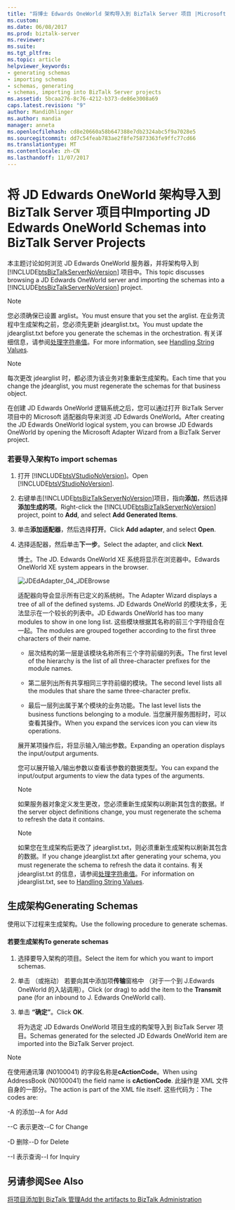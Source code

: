 ```yaml
---
title: "将博士 Edwards OneWorld 架构导入到 BizTalk Server 项目 |Microsoft 文档"
ms.custom: 
ms.date: 06/08/2017
ms.prod: biztalk-server
ms.reviewer: 
ms.suite: 
ms.tgt_pltfrm: 
ms.topic: article
helpviewer_keywords:
- generating schemas
- importing schemas
- schemas, generating
- schemas, importing into BizTalk Server projects
ms.assetid: 5bcaa276-8c76-4212-b373-de86e3008a69
caps.latest.revision: "9"
author: MandiOhlinger
ms.author: mandia
manager: anneta
ms.openlocfilehash: cd8e20660a58b647388e7db2324abc5f9a7028e5
ms.sourcegitcommit: dd7c54feab783ae2f8fe75873363fe9ffc77cd66
ms.translationtype: MT
ms.contentlocale: zh-CN
ms.lasthandoff: 11/07/2017
---
```

# <a name="importing-jd-edwards-oneworld-schemas-into-biztalk-server-projects"></a><span data-ttu-id="5eb1b-102">将 JD Edwards OneWorld 架构导入到 BizTalk Server 项目中</span><span class="sxs-lookup"><span data-stu-id="5eb1b-102">Importing JD Edwards OneWorld Schemas into BizTalk Server Projects</span></span>
<span data-ttu-id="5eb1b-103">本主题讨论如何浏览 JD Edwards OneWorld 服务器，并将架构导入到 [!INCLUDE[btsBizTalkServerNoVersion](../includes/btsbiztalkservernoversion-md.md)] 项目中。</span><span class="sxs-lookup"><span data-stu-id="5eb1b-103">This topic discusses browsing a JD Edwards OneWorld server and importing the schemas into a [!INCLUDE[btsBizTalkServerNoVersion](../includes/btsbiztalkservernoversion-md.md)] project.</span></span>  
  
> [!NOTE]
>  <span data-ttu-id="5eb1b-104">您必须确保已设置 arglist。</span><span class="sxs-lookup"><span data-stu-id="5eb1b-104">You must ensure that you set the arglist.</span></span> <span data-ttu-id="5eb1b-105">在业务流程中生成架构之前，您必须先更新 jdearglist.txt。</span><span class="sxs-lookup"><span data-stu-id="5eb1b-105">You must update the jdearglist.txt before you generate the schemas in the orchestration.</span></span> <span data-ttu-id="5eb1b-106">有关详细信息，请参阅[处理字符串值](../core/handling-string-values1.md)。</span><span class="sxs-lookup"><span data-stu-id="5eb1b-106">For more information, see [Handling String Values](../core/handling-string-values1.md).</span></span>  
  
> [!NOTE]
>  <span data-ttu-id="5eb1b-107">每次更改 jdearglist 时，都必须为该业务对象重新生成架构。</span><span class="sxs-lookup"><span data-stu-id="5eb1b-107">Each time that you change the jdearglist, you must regenerate the schemas for that business object.</span></span>  
  
 <span data-ttu-id="5eb1b-108">在创建 JD Edwards OneWorld 逻辑系统之后，您可以通过打开 BizTalk Server 项目中的 Microsoft 适配器向导来浏览 JD Edwards OneWorld。</span><span class="sxs-lookup"><span data-stu-id="5eb1b-108">After creating the JD Edwards OneWorld logical system, you can browse JD Edwards OneWorld by opening the Microsoft Adapter Wizard from a BizTalk Server project.</span></span>  
  
### <a name="to-import-schemas"></a><span data-ttu-id="5eb1b-109">若要导入架构</span><span class="sxs-lookup"><span data-stu-id="5eb1b-109">To import schemas</span></span>  
  
1.  <span data-ttu-id="5eb1b-110">打开 [!INCLUDE[btsVStudioNoVersion](../includes/btsvstudionoversion-md.md)]。</span><span class="sxs-lookup"><span data-stu-id="5eb1b-110">Open [!INCLUDE[btsVStudioNoVersion](../includes/btsvstudionoversion-md.md)].</span></span>  
  
2.  <span data-ttu-id="5eb1b-111">右键单击[!INCLUDE[btsBizTalkServerNoVersion](../includes/btsbiztalkservernoversion-md.md)]项目，指向**添加**，然后选择**添加生成的项**。</span><span class="sxs-lookup"><span data-stu-id="5eb1b-111">Right-click the [!INCLUDE[btsBizTalkServerNoVersion](../includes/btsbiztalkservernoversion-md.md)] project, point to **Add**, and select **Add Generated Items**.</span></span>  
  
3.  <span data-ttu-id="5eb1b-112">单击**添加适配器**，然后选择**打开**。</span><span class="sxs-lookup"><span data-stu-id="5eb1b-112">Click **Add adapter**, and select **Open**.</span></span>  
  
4.  <span data-ttu-id="5eb1b-113">选择适配器，然后单击**下一步**。</span><span class="sxs-lookup"><span data-stu-id="5eb1b-113">Select the adapter, and click **Next**.</span></span>  
  
     <span data-ttu-id="5eb1b-114">博士。</span><span class="sxs-lookup"><span data-stu-id="5eb1b-114">The JD.</span></span> <span data-ttu-id="5eb1b-115">Edwards OneWorld XE 系统将显示在浏览器中。</span><span class="sxs-lookup"><span data-stu-id="5eb1b-115">Edwards OneWorld XE system appears in the browser.</span></span>  
  
     ![](../core/media/jdedadapter-04-jdebrowse.gif "JDEdAdapter_04_JDEBrowse")  
  
     <span data-ttu-id="5eb1b-116">适配器向导会显示所有已定义的系统树。</span><span class="sxs-lookup"><span data-stu-id="5eb1b-116">The Adapter Wizard displays a tree of all of the defined systems.</span></span> <span data-ttu-id="5eb1b-117">JD Edwards OneWorld 的模块太多，无法显示在一个较长的列表中。</span><span class="sxs-lookup"><span data-stu-id="5eb1b-117">JD Edwards OneWorld has too many modules to show in one long list.</span></span> <span data-ttu-id="5eb1b-118">这些模块根据其名称的前三个字符组合在一起。</span><span class="sxs-lookup"><span data-stu-id="5eb1b-118">The modules are grouped together according to the first three characters of their name.</span></span>  
  
    -   <span data-ttu-id="5eb1b-119">层次结构的第一层是该模块名称所有三个字符前缀的列表。</span><span class="sxs-lookup"><span data-stu-id="5eb1b-119">The first level of the hierarchy is the list of all three-character prefixes for the module names.</span></span>  
  
    -   <span data-ttu-id="5eb1b-120">第二层列出所有共享相同三字符前缀的模块。</span><span class="sxs-lookup"><span data-stu-id="5eb1b-120">The second level lists all the modules that share the same three-character prefix.</span></span>  
  
    -   <span data-ttu-id="5eb1b-121">最后一层列出属于某个模块的业务功能。</span><span class="sxs-lookup"><span data-stu-id="5eb1b-121">The last level lists the business functions belonging to a module.</span></span> <span data-ttu-id="5eb1b-122">当您展开服务图标时，可以查看其操作。</span><span class="sxs-lookup"><span data-stu-id="5eb1b-122">When you expand the services icon you can view its operations.</span></span>  
  
     <span data-ttu-id="5eb1b-123">展开某项操作后，将显示输入/输出参数。</span><span class="sxs-lookup"><span data-stu-id="5eb1b-123">Expanding an operation displays the input/output arguments.</span></span>  
  
     <span data-ttu-id="5eb1b-124">您可以展开输入/输出参数以查看该参数的数据类型。</span><span class="sxs-lookup"><span data-stu-id="5eb1b-124">You can expand the input/output arguments to view the data types of the arguments.</span></span>  
  
    > [!NOTE]
    >  <span data-ttu-id="5eb1b-125">如果服务器对象定义发生更改，您必须重新生成架构以刷新其包含的数据。</span><span class="sxs-lookup"><span data-stu-id="5eb1b-125">If the server object definitions change, you must regenerate the schema to refresh the data it contains.</span></span>  
  
    > [!NOTE]
    >  <span data-ttu-id="5eb1b-126">如果您在生成架构后更改了 jdearglist.txt，则必须重新生成架构以刷新其包含的数据。</span><span class="sxs-lookup"><span data-stu-id="5eb1b-126">If you change jdearglist.txt after generating your schema, you must regenerate the schema to refresh the data it contains.</span></span> <span data-ttu-id="5eb1b-127">有关 jdearglist.txt 的信息，请参阅[处理字符串值](../core/handling-string-values1.md)。</span><span class="sxs-lookup"><span data-stu-id="5eb1b-127">For information on jdearglist.txt, see to [Handling String Values](../core/handling-string-values1.md).</span></span>  
  
## <a name="generating-schemas"></a><span data-ttu-id="5eb1b-128">生成架构</span><span class="sxs-lookup"><span data-stu-id="5eb1b-128">Generating Schemas</span></span>  
 <span data-ttu-id="5eb1b-129">使用以下过程来生成架构。</span><span class="sxs-lookup"><span data-stu-id="5eb1b-129">Use the following procedure to generate schemas.</span></span>  
  
#### <a name="to-generate-schemas"></a><span data-ttu-id="5eb1b-130">若要生成架构</span><span class="sxs-lookup"><span data-stu-id="5eb1b-130">To generate schemas</span></span>  
  
1.  <span data-ttu-id="5eb1b-131">选择要导入架构的项目。</span><span class="sxs-lookup"><span data-stu-id="5eb1b-131">Select the item for which you want to import schemas.</span></span>  
  
2.  <span data-ttu-id="5eb1b-132">单击 （或拖动） 若要向其中添加项**传输**窗格中 （对于一个到 J.Edwards OneWorld 的入站调用）。</span><span class="sxs-lookup"><span data-stu-id="5eb1b-132">Click (or drag) to add the item to the **Transmit** pane (for an inbound to J. Edwards OneWorld call).</span></span>  
  
3.  <span data-ttu-id="5eb1b-133">单击 **“确定”**。</span><span class="sxs-lookup"><span data-stu-id="5eb1b-133">Click **OK**.</span></span>  
  
     <span data-ttu-id="5eb1b-134">将为选定 JD Edwards OneWorld 项目生成的构架导入到 BizTalk Server 项目。</span><span class="sxs-lookup"><span data-stu-id="5eb1b-134">Schemas generated for the selected JD Edwards OneWorld item are imported into the BizTalk Server project.</span></span>  
  
> [!NOTE]
>  <span data-ttu-id="5eb1b-135">在使用通讯簿 (N0100041) 的字段名称是**cActionCode**。</span><span class="sxs-lookup"><span data-stu-id="5eb1b-135">When using AddressBook (N0100041) the field name is **cActionCode**.</span></span> <span data-ttu-id="5eb1b-136">此操作是 XML 文件自身的一部分。</span><span class="sxs-lookup"><span data-stu-id="5eb1b-136">The action is part of the XML file itself.</span></span> <span data-ttu-id="5eb1b-137">这些代码为：</span><span class="sxs-lookup"><span data-stu-id="5eb1b-137">The codes are:</span></span>  
>   
>  <span data-ttu-id="5eb1b-138">-A 的添加</span><span class="sxs-lookup"><span data-stu-id="5eb1b-138">--A for Add</span></span>  
>   
>  <span data-ttu-id="5eb1b-139">--C 表示更改</span><span class="sxs-lookup"><span data-stu-id="5eb1b-139">--C for Change</span></span>  
>   
>  <span data-ttu-id="5eb1b-140">-D 删除</span><span class="sxs-lookup"><span data-stu-id="5eb1b-140">--D for Delete</span></span>  
>   
>  <span data-ttu-id="5eb1b-141">--I 表示查询</span><span class="sxs-lookup"><span data-stu-id="5eb1b-141">--I for Inquiry</span></span>  
  
## <a name="see-also"></a><span data-ttu-id="5eb1b-142">另请参阅</span><span class="sxs-lookup"><span data-stu-id="5eb1b-142">See Also</span></span>  
 [<span data-ttu-id="5eb1b-143">将项目添加到 BizTalk 管理</span><span class="sxs-lookup"><span data-stu-id="5eb1b-143">Add the artifacts to BizTalk Administration</span></span>](../core/adding-biztalk-adapter-for-jd-edwards-oneworld.md)